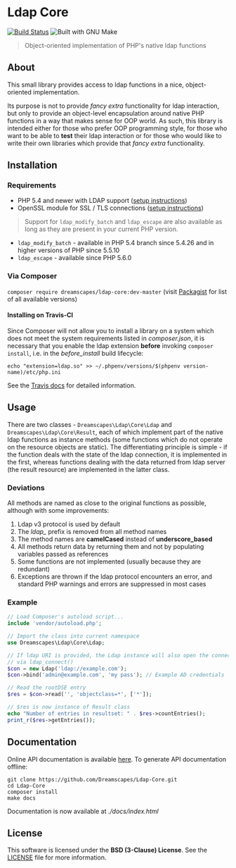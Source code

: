 # Ldap Core

[![Build Status][travis-badge]][travis-url]
![Built with GNU Make][make-badge]

> Object-oriented implementation of PHP's native ldap functions

## About

This small library provides access to ldap functions in a nice, object-oriented implementation.

Its purpose is not to provide *fancy extra* functionality for ldap interaction, but only to provide an object-level encapsulation around native PHP functions in a way that makes sense for OOP world. As such, this library is intended either for those who prefer OOP programming style, for those who want to be able to **test** their ldap interaction or for those who would like to write their own libraries which provide that *fancy extra* functionality.

## Installation

### Requirements

 - PHP 5.4 and newer with LDAP support ([setup instructions](http://www.php.net/manual/en/ldap.installation.php))
 - OpenSSL module for SSL / TLS connections ([setup instructions](http://www.php.net/manual/en/openssl.installation.php))

> Support for `ldap_modify_batch` and `ldap_escape` are also available as long as they are present in your current PHP version.
 - `ldap_modify_batch` - available in PHP 5.4 branch since 5.4.26 and in higher versions of PHP since 5.5.10
 - `ldap_escape` -  available since PHP 5.6.0

### Via Composer

 `composer require dreamscapes/ldap-core:dev-master` (visit [Packagist](https://packagist.org/packages/Dreamscapes/ldap-core) for list of all available versions)

#### Installing on Travis-CI

Since Composer will not allow you to install a library on a system which does not meet the system requirements listed in *composer.json*, it is necessary that you enable the ldap extension **before** invoking `composer install`, i.e. in the *before_install* build lifecycle:

`echo "extension=ldap.so" >> ~/.phpenv/versions/$(phpenv version-name)/etc/php.ini`

See the [Travis docs](http://docs.travis-ci.com/user/languages/php/#Custom-PHP-configuration) for detailed information.

## Usage

There are two classes - `Dreamscapes\Ldap\Core\Ldap` and `Dreamscapes\Ldap\Core\Result`, each of which implement part of the native ldap functions as instance methods (some functions which do not operate on the resource objects are static). The differentiating principle is simple - if the function deals with the state of the ldap connection, it is implemented in the first, whereas functions dealing with the data returned from ldap server (the result resource) are implemented in the latter class.

### Deviations

All methods are named as close to the original functions as possible, although with some improvements:

1. Ldap v3 protocol is used by default
1. The *ldap_* prefix is removed from all method names
1. The method names are **camelCased** instead of **underscore_based**
1. All methods return data by returning them and not by populating variables passed as references
1. Some functions are not implemented (usually because they are redundant)
1. Exceptions are thrown if the ldap protocol encounters an error, and standard PHP warnings and errors are suppressed in most cases

### Example
```php
// Load Composer's autoload script...
include 'vendor/autoload.php';

// Import the class into current namespace
use Dreamscapes\Ldap\Core\Ldap;

// If ldap URI is provided, the Ldap instance will also open the connection
// via ldap_connect()
$con = new Ldap('ldap://example.com');
$con->bind('admin@example.com', 'my pass'); // Example AD credentials

// Read the rootDSE entry
$res = $con->read('', 'objectclass=*', ['*']);

// $res is now instance of Result class
echo "Number of entries in resultset: " . $res->countEntries();
print_r($res->getEntries());
```

## Documentation

Online API documentation is available [here](http://dreamscapes.github.io/Ldap-Core). To generate API documentation offline:
```
git clone https://github.com/Dreamscapes/Ldap-Core.git
cd Ldap-Core
composer install
make docs
```
Documentation is now available at *./docs/index.html*

## License

This software is licensed under the **BSD (3-Clause) License**.
See the [LICENSE](LICENSE) file for more information.

[travis-badge]: https://travis-ci.org/Dreamscapes/Ldap-Core.svg
[travis-url]: https://travis-ci.org/Dreamscapes/Ldap-Core
[make-badge]: https://img.shields.io/badge/built%20with-GNU%20Make-brightgreen.svg
